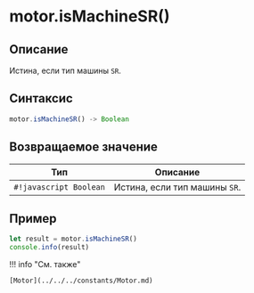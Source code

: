 # motor.isMachineSR()

## Описание
Истина, если тип машины `SR`.

## Синтаксис
```javascript
motor.isMachineSR() -> Boolean
```

## Возвращаемое значение
| Тип     | Описание                                                                 |
|---------|--------------------------------------------------------------------------|
| `#!javascript Boolean`  | Истина, если тип машины `SR`. |


## Пример
```javascript linenums="1"
let result = motor.isMachineSR()
console.info(result)
```

!!! info "См. также"

    [Motor](../../../constants/Motor.md)


